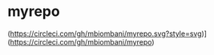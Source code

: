 # myrepo
(https://circleci.com/gh/mbiombani/myrepo.svg?style=svg)](https://circleci.com/gh/mbiombani/myrepo)

